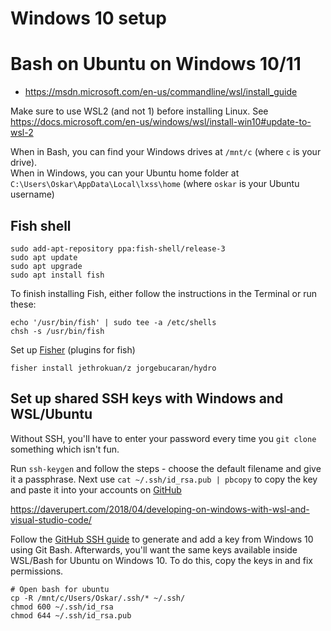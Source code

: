# Windows 10 setup

# Bash on Ubuntu on Windows 10/11

- https://msdn.microsoft.com/en-us/commandline/wsl/install_guide

Make sure to use WSL2 (and not 1) before installing Linux. See https://docs.microsoft.com/en-us/windows/wsl/install-win10#update-to-wsl-2

When in Bash, you can find your Windows drives at `/mnt/c` (where `c` is your drive).  
When in Windows, you can your Ubuntu home folder at `C:\Users\Oskar\AppData\Local\lxss\home` (where `oskar` is your Ubuntu username)

## Fish shell

```
sudo add-apt-repository ppa:fish-shell/release-3
sudo apt update
sudo apt upgrade
sudo apt install fish
```

To finish installing Fish, either follow the instructions in the Terminal or run these:

```
echo '/usr/bin/fish' | sudo tee -a /etc/shells
chsh -s /usr/bin/fish

```

Set up [Fisher](https://github.com/jorgebucaran/fisher#install) (plugins for fish)

```
fisher install jethrokuan/z jorgebucaran/hydro
```

## Set up shared SSH keys with Windows and WSL/Ubuntu

Without SSH, you'll have to enter your password every time you `git clone` something which isn't fun.

Run `ssh-keygen` and follow the steps - choose the default filename and give it a passphrase. Next use `cat ~/.ssh/id_rsa.pub | pbcopy` to copy the key and paste it into your accounts on [GitHub](https://github.com/settings/ssh) 

https://daverupert.com/2018/04/developing-on-windows-with-wsl-and-visual-studio-code/

Follow the [GitHub SSH guide](https://github.com/settings/ssh) to generate and add a key from Windows 10 using Git Bash. Afterwards, you'll want the same keys available inside WSL/Bash for Ubuntu on Windows 10. To do this, copy the keys in and fix permissions.

```shell
# Open bash for ubuntu
cp -R /mnt/c/Users/Oskar/.ssh/* ~/.ssh/
chmod 600 ~/.ssh/id_rsa
chmod 644 ~/.ssh/id_rsa.pub
```
